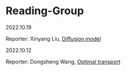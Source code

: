 # Reading-Group

2022.10.19

Reporter: Xinyang Liu, [Diffusion model](pdf/OT_CT.pdf)

2022.10.12

Reporter: Dongsheng Wang, [Optimal transport](pdf/OT_CT.pdf)

